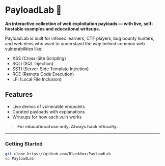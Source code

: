 # PayloadLab 🧪

**An interactive collection of web exploitation payloads — with live, self-hostable examples and educational writeups.**

PayloadLab is built for infosec learners, CTF players, bug bounty hunters, and web devs who want to understand the *why* behind common web vulnerabilities like:

-  XSS (Cross-Site Scripting)
-  SQLi (SQL Injection)
-  SSTI (Server-Side Template Injection)
-  RCE (Remote Code Execution)
-  LFI (Local File Inclusion)

## Features

- Live demos of vulnerable endpoints
- Curated payloads with explanations
- Writeups for how each vuln works

>  **For educational use only. Always hack ethically.**

---

###  Getting Started

```bash
git clone https://github.com/BlankVox/PayloadLab
cd PayloadLab
